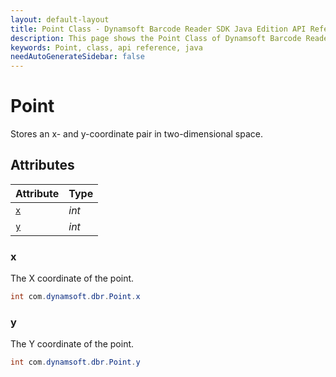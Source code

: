 ```yaml
---
layout: default-layout
title: Point Class - Dynamsoft Barcode Reader SDK Java Edition API Reference
description: This page shows the Point Class of Dynamsoft Barcode Reader SDK Java Edition API Reference.
keywords: Point, class, api reference, java
needAutoGenerateSidebar: false
---
```



# Point
Stores an x- and y-coordinate pair in two-dimensional space.


## Attributes
  
| Attribute | Type | 
|---------- | ---- | 
| [`x`](#x) | *int* |
| [`y`](#y) | *int* |


### x
The X coordinate of the point.
```java
int com.dynamsoft.dbr.Point.x
```


### y
The Y coordinate of the point.
```java
int com.dynamsoft.dbr.Point.y
```
